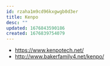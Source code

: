 ```yaml
---
id: rzaha1m9cd96kxgwgb0d3er
title: Kenpo
desc: ""
updated: 1676843590186
created: 1676839754079
---
```


- https://www.kenpotech.net/
- http://www.bakerfamily4.net/kenpo/

